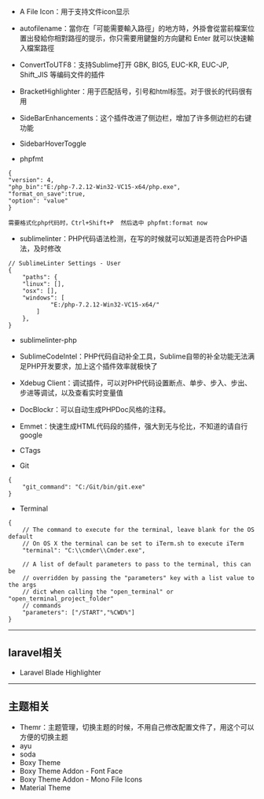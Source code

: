 - A File Icon：用于支持文件icon显示
- autofilename：當你在「可能需要輸入路徑」的地方時，外掛會從當前檔案位置出發給你相對路徑的提示，你只需要用鍵盤的方向鍵和 Enter 就可以快速輸入檔案路徑
- ConvertToUTF8：支持Sublime打开 GBK, BIG5, EUC-KR, EUC-JP, Shift_JIS 等编码文件的插件
- BracketHighlighter：用于匹配括号，引号和html标签。对于很长的代码很有用

- SideBarEnhancements：这个插件改进了侧边栏，增加了许多侧边栏的右键功能
- SidebarHoverToggle
- phpfmt
```
{
"version": 4,
"php_bin":"E:/php-7.2.12-Win32-VC15-x64/php.exe",
"format_on_save":true,
"option": "value"
}

需要格式化php代码时，Ctrl+Shift+P  然后选中 phpfmt:format now
```
- sublimelinter：PHP代码语法检测，在写的时候就可以知道是否符合PHP语法，及时修改
```
// SublimeLinter Settings - User
{
	"paths": {
    "linux": [],
    "osx": [],
    "windows": [
        	"E:/php-7.2.12-Win32-VC15-x64/"
    	]
	},
}

```
- sublimelinter-php

- SublimeCodeIntel：PHP代码自动补全工具，Sublime自带的补全功能无法满足PHP开发要求，加上这个插件效率就极快了

- Xdebug Client：调试插件，可以对PHP代码设置断点、单步、步入、步出、步进等调试，以及查看实时变量值
- DocBlockr：可以自动生成PHPDoc风格的注释。
- Emmet：快速生成HTML代码段的插件，强大到无与伦比，不知道的请自行google
- CTags

- Git
```
{
	"git_command": "C:/Git/bin/git.exe"
}
```

- Terminal
```
{
    // The command to execute for the terminal, leave blank for the OS default
    // On OS X the terminal can be set to iTerm.sh to execute iTerm
    "terminal": "C:\\cmder\\Cmder.exe",

    // A list of default parameters to pass to the terminal, this can be
    // overridden by passing the "parameters" key with a list value to the args
    // dict when calling the "open_terminal" or "open_terminal_project_folder"
    // commands
    "parameters": ["/START","%CWD%"]
}
```
----

## laravel相关
- Laravel Blade Highlighter

----
## 主题相关
- Themr：主题管理，切换主题的时候，不用自己修改配置文件了，用这个可以方便的切换主题
- ayu
- soda
- Boxy Theme
- Boxy Theme Addon - Font Face
- Boxy Theme Addon - Mono File Icons
- Material Theme
